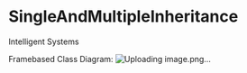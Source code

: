 # SingleAndMultipleInheritance
Intelligent Systems


Framebased Class Diagram:
![Uploading image.png…]()

